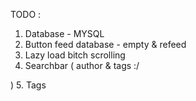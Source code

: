 TODO : 

1. Database - MYSQL
2. Button feed database - empty & refeed
3. Lazy load bitch scrolling
4. Searchbar ( author & tags :/



 )
5. Tags